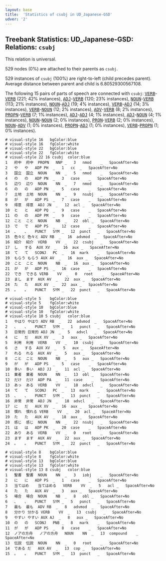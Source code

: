 ```yaml
---
layout: base
title:  'Statistics of csubj in UD_Japanese-GSD'
udver: '2'
---
```


## Treebank Statistics: UD_Japanese-GSD: Relations: `csubj`

This relation is universal.

529 nodes (0%) are attached to their parents as `csubj`.

529 instances of `csubj` (100%) are right-to-left (child precedes parent).
Average distance between parent and child is 6.80529300567108.

The following 15 pairs of parts of speech are connected with `csubj`: <tt><a href="ja_gsd-pos-VERB.html">VERB</a></tt>-<tt><a href="ja_gsd-pos-VERB.html">VERB</a></tt> (221; 42% instances), <tt><a href="ja_gsd-pos-ADJ.html">ADJ</a></tt>-<tt><a href="ja_gsd-pos-VERB.html">VERB</a></tt> (120; 23% instances), <tt><a href="ja_gsd-pos-NOUN.html">NOUN</a></tt>-<tt><a href="ja_gsd-pos-VERB.html">VERB</a></tt> (113; 21% instances), <tt><a href="ja_gsd-pos-NOUN.html">NOUN</a></tt>-<tt><a href="ja_gsd-pos-ADJ.html">ADJ</a></tt> (19; 4% instances), <tt><a href="ja_gsd-pos-VERB.html">VERB</a></tt>-<tt><a href="ja_gsd-pos-ADJ.html">ADJ</a></tt> (14; 3% instances), <tt><a href="ja_gsd-pos-VERB.html">VERB</a></tt>-<tt><a href="ja_gsd-pos-NOUN.html">NOUN</a></tt> (12; 2% instances), <tt><a href="ja_gsd-pos-ADV.html">ADV</a></tt>-<tt><a href="ja_gsd-pos-VERB.html">VERB</a></tt> (8; 2% instances), <tt><a href="ja_gsd-pos-PROPN.html">PROPN</a></tt>-<tt><a href="ja_gsd-pos-VERB.html">VERB</a></tt> (7; 1% instances), <tt><a href="ja_gsd-pos-ADJ.html">ADJ</a></tt>-<tt><a href="ja_gsd-pos-ADJ.html">ADJ</a></tt> (4; 1% instances), <tt><a href="ja_gsd-pos-ADJ.html">ADJ</a></tt>-<tt><a href="ja_gsd-pos-NOUN.html">NOUN</a></tt> (4; 1% instances), <tt><a href="ja_gsd-pos-NOUN.html">NOUN</a></tt>-<tt><a href="ja_gsd-pos-NOUN.html">NOUN</a></tt> (2; 0% instances), <tt><a href="ja_gsd-pos-PRON.html">PRON</a></tt>-<tt><a href="ja_gsd-pos-VERB.html">VERB</a></tt> (2; 0% instances), <tt><a href="ja_gsd-pos-NOUN.html">NOUN</a></tt>-<tt><a href="ja_gsd-pos-ADV.html">ADV</a></tt> (1; 0% instances), <tt><a href="ja_gsd-pos-PROPN.html">PROPN</a></tt>-<tt><a href="ja_gsd-pos-ADJ.html">ADJ</a></tt> (1; 0% instances), <tt><a href="ja_gsd-pos-VERB.html">VERB</a></tt>-<tt><a href="ja_gsd-pos-PROPN.html">PROPN</a></tt> (1; 0% instances).


~~~ conllu
# visual-style 16	bgColor:blue
# visual-style 16	fgColor:white
# visual-style 22	bgColor:blue
# visual-style 22	fgColor:white
# visual-style 22 16 csubj	color:blue
1	府中	府中	PROPN	NNP	_	3	nmod	_	SpaceAfter=No
2	や	や	ADP	PH	_	1	cc	_	SpaceAfter=No
3	国立	国立	NOUN	NN	_	5	nmod	_	SpaceAfter=No
4	の	の	ADP	PN	_	3	case	_	SpaceAfter=No
5	辺り	辺り	NOUN	NN	_	7	nmod	_	SpaceAfter=No
6	の	の	ADP	PN	_	5	case	_	SpaceAfter=No
7	土地	土地	NOUN	NN	_	9	nsubj	_	SpaceAfter=No
8	が	が	ADP	PS	_	7	case	_	SpaceAfter=No
9	得意	得意	ADJ	JN	_	12	acl	_	SpaceAfter=No
10	と	と	ADP	PQ	_	9	case	_	SpaceAfter=No
11	の	の	ADP	PM	_	9	case	_	SpaceAfter=No
12	こと	こと	NOUN	NB	_	22	obl	_	SpaceAfter=No
13	で	で	ADP	PS	_	12	case	_	SpaceAfter=No
14	、	、	PUNCT	SYM	_	12	punct	_	SpaceAfter=No
15	色々と	色々と	ADV	RB	_	16	advmod	_	SpaceAfter=No
16	紹介	紹介	VERB	VV	_	22	csubj	_	SpaceAfter=No
17	し	する	AUX	XV	_	16	aux	_	SpaceAfter=No
18	て	て	SCONJ	PC	_	16	mark	_	SpaceAfter=No
19	もらう	もらう	AUX	AV	_	16	aux	_	SpaceAfter=No
20	こと	こと	NOUN	NB	_	16	aux	_	SpaceAfter=No
21	が	が	ADP	PS	_	16	case	_	SpaceAfter=No
22	でき	できる	VERB	VV	_	0	root	_	SpaceAfter=No
23	まし	ます	AUX	AV	_	22	aux	_	SpaceAfter=No
24	た	た	AUX	AV	_	22	aux	_	SpaceAfter=No
25	。	。	PUNCT	SYM	_	22	punct	_	SpaceAfter=No

~~~


~~~ conllu
# visual-style 5	bgColor:blue
# visual-style 5	fgColor:white
# visual-style 10	bgColor:blue
# visual-style 10	fgColor:white
# visual-style 10 5 csubj	color:blue
1	やはり	やはり	ADV	RB	_	22	advmod	_	SpaceAfter=No
2	、	、	PUNCT	SYM	_	1	punct	_	SpaceAfter=No
3	日常的	日常的	ADJ	JN	_	5	advcl	_	SpaceAfter=No
4	に	だ	AUX	XV	_	3	aux	_	SpaceAfter=No
5	利用	利用	VERB	VV	_	10	csubj	_	SpaceAfter=No
6	さ	する	AUX	XV	_	5	aux	_	SpaceAfter=No
7	れる	れる	AUX	AV	_	5	aux	_	SpaceAfter=No
8	こと	こと	NOUN	NB	_	5	aux	_	SpaceAfter=No
9	が	が	ADP	PS	_	5	case	_	SpaceAfter=No
10	多い	多い	ADJ	JJ	_	11	acl	_	SpaceAfter=No
11	業者	業者	NOUN	NN	_	13	obl	_	SpaceAfter=No
12	だけ	だけ	ADP	PA	_	11	case	_	SpaceAfter=No
13	あっ	ある	VERB	VV	_	18	advcl	_	SpaceAfter=No
14	て	て	SCONJ	PC	_	13	mark	_	SpaceAfter=No
15	、	、	PUNCT	SYM	_	13	punct	_	SpaceAfter=No
16	非常	非常	ADJ	JN	_	18	advcl	_	SpaceAfter=No
17	に	だ	AUX	XV	_	16	aux	_	SpaceAfter=No
18	慣れ	慣れる	VERB	VV	_	20	acl	_	SpaceAfter=No
19	た	た	AUX	AV	_	18	aux	_	SpaceAfter=No
20	感じ	感じ	NOUN	NN	_	22	nsubj	_	SpaceAfter=No
21	は	は	ADP	PK	_	20	case	_	SpaceAfter=No
22	あり	ある	VERB	VV	_	0	root	_	SpaceAfter=No
23	ます	ます	AUX	AV	_	22	aux	_	SpaceAfter=No
24	。	。	PUNCT	SYM	_	22	punct	_	SpaceAfter=No

~~~


~~~ conllu
# visual-style 8	bgColor:blue
# visual-style 8	fgColor:white
# visual-style 13	bgColor:blue
# visual-style 13	fgColor:white
# visual-style 13 8 csubj	color:blue
1	聖書	聖書	NOUN	NN	_	3	iobj	_	SpaceAfter=No
2	に	に	ADP	PS	_	1	case	_	SpaceAfter=No
3	当てはめ	当てはめる	VERB	VV	_	5	acl	_	SpaceAfter=No
4	た	た	AUX	AV	_	3	aux	_	SpaceAfter=No
5	場合	場合	NOUN	NB	_	8	obl	_	SpaceAfter=No
6	、	、	PUNCT	SYM	_	5	punct	_	SpaceAfter=No
7	最も	最も	ADV	RB	_	8	advmod	_	SpaceAfter=No
8	分かり	分かる	VERB	VV	_	13	csubj	_	SpaceAfter=No
9	やすい	やすい	AUX	AJ	_	8	aux	_	SpaceAfter=No
10	の	の	SCONJ	PNB	_	8	mark	_	SpaceAfter=No
11	が	が	ADP	PS	_	8	case	_	SpaceAfter=No
12	ノアの方舟	ノアの方舟	NOUN	NN	_	13	compound	_	SpaceAfter=No
13	伝説	伝説	NOUN	NN	_	0	root	_	SpaceAfter=No
14	である	だ	AUX	AV	_	13	cop	_	SpaceAfter=No
15	。	。	PUNCT	SYM	_	13	punct	_	SpaceAfter=No

~~~


